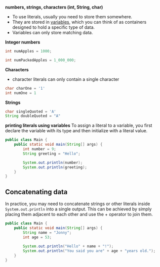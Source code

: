 **numbers, strings, characters (int, String, char)**

- To use literals, usually you need to store them somewhere. 
- They are stored in [variables](https://hyperskill.org/learn/step/3522 "In Java, a variable is a named storage location that is used to store a value of a specific type. | It is declared with a specific data type, which determines the kind of value that can be stored in it. Every variable has a unique name, also known as an identifier, which is used to access its value. Variables can be declared and initialized in a single statement, and their value can be accessed and modified using the name. It's important to note that variables can be changed, meaning you can assign a new value to a variable without having to declare it again."), which you can think of as containers designed to hold a specific type of data.
- Variables can only store matching data.

**Integer numbers**
```java
int numApples = 1000;

int numPackedApples = 1_000_000;
```

**Characters**
- character literals can only contain a single character
```java
char charOne = '1'
int numOne = 1
```

**Strings**
```java
char singleQuoted = 'A'
String doubleQuoted = "A"
```

**printing literals using variables**
To assign a literal to a variable, you first declare the variable with its type and then initialize with a literal value.

```java
public class Main {
	public static void main(String[] args) {
		int number = 9;
		String greeting = "Hello";

		System.out.println(number);
		System.out.println(greeting);
	}
}
```

## Concatenating data

In practice, you may need to concatenate strings or other literals inside `System.out.println` into a single output. This can be achieved by simply placing them adjacent to each other and use the + operator to join them.

```java
public class Main {
	public static void main(String[] args) {
		String name = "Jonny";
		int age = 53;
		
		System.out.println("Hello" + name + "!");
		System.out.println("You said you are" + age + "years old.");
	}
}
```

